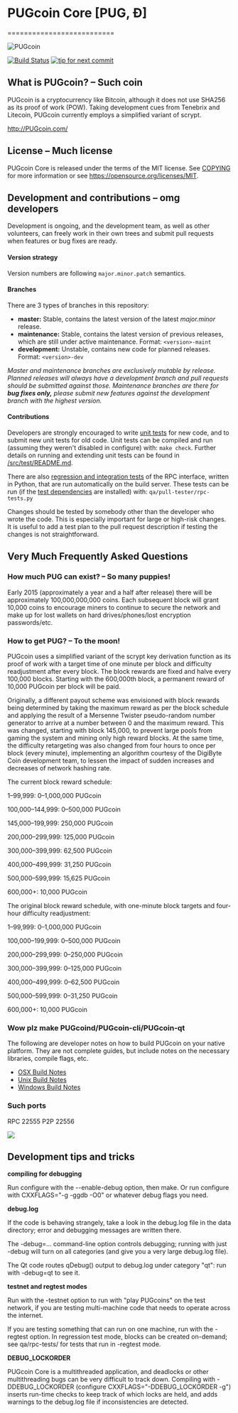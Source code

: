 # PUGcoin Core [PUG, Ð]
==========================

![PUGcoin](https://stevieboy2k-blog.tumblr.com/post/642007790545698816)

[![Build Status](https://travis-ci.org/PUGcoin/PUGcoin.svg?branch=1.14-dev)](https://travis-ci.org/PUGcoin/PUGcoin) [![tip for next commit](https://tip4commit.com/projects/702.svg)](https://tip4commit.com/github/PUGcoin/PUGcoin)

## What is PUGcoin? – Such coin
PUGcoin is a cryptocurrency like Bitcoin, although it does not use SHA256 as its proof of work (POW). Taking development cues from Tenebrix and Litecoin, PUGcoin currently employs a simplified variant of scrypt.

http://PUGcoin.com/

## License – Much license
PUGcoin Core is released under the terms of the MIT license. See [COPYING](COPYING) for more
information or see https://opensource.org/licenses/MIT.

## Development and contributions – omg developers
Development is ongoing, and the development team, as well as other volunteers, can freely work in their own trees and submit pull requests when features or bug fixes are ready.

#### Version strategy
Version numbers are following ```major.minor.patch``` semantics.

#### Branches
There are 3 types of branches in this repository:

- **master:** Stable, contains the latest version of the latest *major.minor* release.
- **maintenance:** Stable, contains the latest version of previous releases, which are still under active maintenance. Format: ```<version>-maint```
- **development:** Unstable, contains new code for planned releases. Format: ```<version>-dev```

*Master and maintenance branches are exclusively mutable by release. Planned releases will always have a development branch and pull requests should be submitted against those. Maintenance branches are there for* ***bug fixes only,*** *please submit new features against the development branch with the highest version.*

#### Contributions

Developers are strongly encouraged to write [unit tests](src/test/README.md) for new code, and to
submit new unit tests for old code. Unit tests can be compiled and run
(assuming they weren't disabled in configure) with: `make check`. Further details on running
and extending unit tests can be found in [/src/test/README.md](/src/test/README.md).

There are also [regression and integration tests](/qa) of the RPC interface, written
in Python, that are run automatically on the build server.
These tests can be run (if the [test dependencies](/qa) are installed) with: `qa/pull-tester/rpc-tests.py`

Changes should be tested by somebody other than the developer who wrote the
code. This is especially important for large or high-risk changes. It is useful
to add a test plan to the pull request description if testing the changes is
not straightforward.

## Very Much Frequently Asked Questions

### How much PUG can exist? – So many puppies!
Early 2015 (approximately a year and a half after release) there will be approximately 100,000,000,000 coins.
Each subsequent block will grant 10,000 coins to encourage miners to continue to secure the network and make up for lost wallets on hard drives/phones/lost encryption passwords/etc.

### How to get PUG? – To the moon!
PUGcoin uses a simplified variant of the scrypt key derivation function as its proof of work with a target time of one minute per block and difficulty readjustment after every block. The block rewards are fixed and halve every 100,000 blocks. Starting with the 600,000th block, a permanent reward of 10,000 PUGcoin per block will be paid. 

Originally, a different payout scheme was envisioned with block rewards being determined by taking the maximum reward as per the block schedule and applying the result of a Mersenne Twister pseudo-random number generator to arrive at a number between 0 and the maximum reward. This was changed, starting with block 145,000, to prevent large pools from gaming the system and mining only high reward blocks. At the same time, the difficulty retargeting was also changed from four hours to once per block (every minute), implementing an algorithm courtesy of the DigiByte Coin development team, to lessen the impact of sudden increases and decreases of network hashing rate.

The current block reward schedule:

1–99,999: 0–1,000,000 PUGcoin

100,000–144,999: 0–500,000 PUGcoin

145,000–199,999: 250,000 PUGcoin

200,000–299,999: 125,000 PUGcoin

300,000–399,999: 62,500 PUGcoin

400,000–499,999: 31,250 PUGcoin

500,000–599,999: 15,625 PUGcoin

600,000+: 10,000 PUGcoin

The original block reward schedule, with one-minute block targets and four-hour difficulty readjustment:

1–99,999: 0–1,000,000 PUGcoin

100,000–199,999: 0–500,000 PUGcoin

200,000–299,999: 0–250,000 PUGcoin

300,000–399,999: 0–125,000 PUGcoin

400,000–499,999: 0–62,500 PUGcoin

500,000–599,999: 0–31,250 PUGcoin

600,000+: 10,000 PUGcoin

### Wow plz make PUGcoind/PUGcoin-cli/PUGcoin-qt

  The following are developer notes on how to build PUGcoin on your native platform. They are not complete guides, but include notes on the necessary libraries, compile flags, etc.

  - [OSX Build Notes](doc/build-osx.md)
  - [Unix Build Notes](doc/build-unix.md)
  - [Windows Build Notes](doc/build-msw.md)

### Such ports
RPC 22555
P2P 22556

![](http://PUGsay.com/wow//////such/coin)

## Development tips and tricks

**compiling for debugging**

Run configure with the --enable-debug option, then make. Or run configure with
CXXFLAGS="-g -ggdb -O0" or whatever debug flags you need.

**debug.log**

If the code is behaving strangely, take a look in the debug.log file in the data directory;
error and debugging messages are written there.

The -debug=... command-line option controls debugging; running with just -debug will turn
on all categories (and give you a very large debug.log file).

The Qt code routes qDebug() output to debug.log under category "qt": run with -debug=qt
to see it.

**testnet and regtest modes**

Run with the -testnet option to run with "play PUGcoins" on the test network, if you
are testing multi-machine code that needs to operate across the internet.

If you are testing something that can run on one machine, run with the -regtest option.
In regression test mode, blocks can be created on-demand; see qa/rpc-tests/ for tests
that run in -regtest mode.

**DEBUG_LOCKORDER**

PUGcoin Core is a multithreaded application, and deadlocks or other multithreading bugs
can be very difficult to track down. Compiling with -DDEBUG_LOCKORDER (configure
CXXFLAGS="-DDEBUG_LOCKORDER -g") inserts run-time checks to keep track of which locks
are held, and adds warnings to the debug.log file if inconsistencies are detected.
